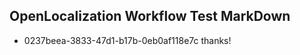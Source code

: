 ## OpenLocalization Workflow Test MarkDown
* 0237beea-3833-47d1-b17b-0eb0af118e7c 
thanks!<!--HONumber=Mar16_HO3-->
